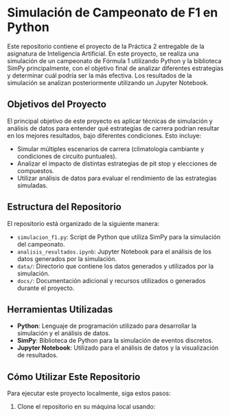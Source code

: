 # Simulación de Campeonato de F1 en Python

Este repositorio contiene el proyecto de la Práctica 2 entregable de la asignatura de Inteligencia Artificial. En este proyecto, se realiza una simulación de un campeonato de Fórmula 1 utilizando Python y la biblioteca SimPy principalmente, con el objetivo final de analizar diferentes estrategias y determinar cuál podría ser la más efectiva. Los resultados de la simulación se analizan posteriormente utilizando un Jupyter Notebook.

## Objetivos del Proyecto

El principal objetivo de este proyecto es aplicar técnicas de simulación y análisis de datos para entender qué estrategias de carrera podrían resultar en los mejores resultados, bajo diferentes condiciones. Esto incluye:
- Simular múltiples escenarios de carrera (climatología cambiante y condiciones de circuito puntuales).
- Analizar el impacto de distintas estrategias de pit stop y elecciones de compuestos.
- Utilizar análisis de datos para evaluar el rendimiento de las estrategias simuladas.

## Estructura del Repositorio

El repositorio está organizado de la siguiente manera:
- `simulacion_f1.py`: Script de Python que utiliza SimPy para la simulación del campeonato.
- `analisis_resultados.ipynb`: Jupyter Notebook para el análisis de los datos generados por la simulación. 
- `data/`: Directorio que contiene los datos generados y utilizados por la simulación.
- `docs/`: Documentación adicional y recursos utilizados o generados durante el proyecto.

## Herramientas Utilizadas

- **Python**: Lenguaje de programación utilizado para desarrollar la simulación y el análisis de datos.
- **SimPy**: Biblioteca de Python para la simulación de eventos discretos.
- **Jupyter Notebook**: Utilizado para el análisis de datos y la visualización de resultados.

## Cómo Utilizar Este Repositorio

Para ejecutar este proyecto localmente, siga estos pasos:

1. Clone el repositorio en su máquina local usando:
